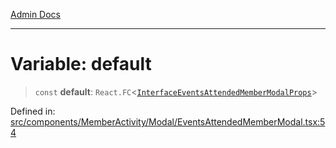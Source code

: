 [Admin Docs](/)

***

# Variable: default

> `const` **default**: `React.FC`\<[`InterfaceEventsAttendedMemberModalProps`](types\Event\interface\README\type-aliases\InterfaceEventsAttendedMemberModalProps.md)\>

Defined in: [src/components/MemberActivity/Modal/EventsAttendedMemberModal.tsx:54](https://github.com/PalisadoesFoundation/talawa-admin/blob/main/src/components/MemberActivity/Modal/EventsAttendedMemberModal.tsx#L54)
